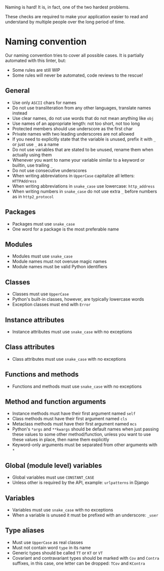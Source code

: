 Naming is hard\! It is, in fact, one of the two hardest problems.

These checks are required to make your application easier to read and
understand by multiple people over the long period of time.

# Naming convention

Our naming convention tries to cover all possible cases. It is partially
automated with this linter, but:

  - Some rules are still WIP
  - Some rules will never be automated, code reviews to the rescue\!

## General

  - Use only `ASCII` chars for names
  - Do not use transliteration from any other languages, translate names
    instead
  - Use clear names, do not use words that do not mean anything like
    `obj`
  - Use names of an appropriate length: not too short, not too long
  - Protected members should use underscore as the first char
  - Private names with two leading underscores are not allowed
  - If you need to explicitly state that the variable is unused, prefix
    it with `_` or just use `_` as a name
  - Do not use variables that are stated to be unused, rename them when
    actually using them
  - Whenever you want to name your variable similar to a keyword or
    builtin, use trailing `_`
  - Do not use consecutive underscores
  - When writing abbreviations in `UpperCase` capitalize all letters:
    `HTTPAddress`
  - When writing abbreviations in `snake_case` use lowercase:
    `http_address`
  - When writing numbers in `snake_case` do not use extra `_` before
    numbers as in `http2_protocol`

## Packages

  - Packages must use `snake_case`
  - One word for a package is the most preferable name

## Modules

  - Modules must use `snake_case`
  - Module names must not overuse magic names
  - Module names must be valid Python identifiers

## Classes

  - Classes must use `UpperCase`
  - Python's built-in classes, however, are typically lowercase words
  - Exception classes must end with `Error`

## Instance attributes

  - Instance attributes must use `snake_case` with no exceptions

## Class attributes

  - Class attributes must use `snake_case` with no exceptions

## Functions and methods

  - Functions and methods must use `snake_case` with no exceptions

## Method and function arguments

  - Instance methods must have their first argument named `self`
  - Class methods must have their first argument named `cls`
  - Metaclass methods must have their first argument named `mcs`
  - Python's `*args` and `**kwargs` should be default names when just
    passing these values to some other method/function, unless you want
    to use these values in place, then name them explicitly
  - Keyword-only arguments must be separated from other arguments with
    `*`

## Global (module level) variables

  - Global variables must use `CONSTANT_CASE`
  - Unless other is required by the API, example: `urlpatterns` in
    Django

## Variables

  - Variables must use `snake_case` with no exceptions
  - When a variable is unused it must be prefixed with an underscore:
    `_user`

## Type aliases

  - Must use `UpperCase` as real classes
  - Must not contain word `type` in its name
  - Generic types should be called `TT` or `KT` or `VT`
  - Covariant and contravariant types should be marked with `Cov` and
    `Contra` suffixes, in this case, one letter can be dropped: `TCov`
    and `KContra`
